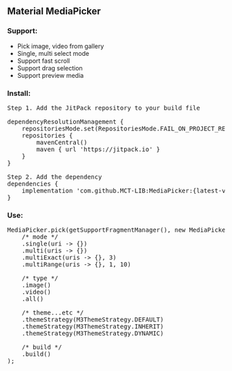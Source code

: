 ## Material MediaPicker

### Support:
- Pick image, video from gallery
- Single, multi select mode
- Support fast scroll
- Support drag selection
- Support preview media

### Install:
<pre>
Step 1. Add the JitPack repository to your build file

dependencyResolutionManagement {
    repositoriesMode.set(RepositoriesMode.FAIL_ON_PROJECT_REPOS)
    repositories {
        mavenCentral()
        maven { url 'https://jitpack.io' }
    }
}

Step 2. Add the dependency
dependencies {
    implementation 'com.github.MCT-LIB:MediaPicker:{latest-version}'
}
</pre>

### Use:
<pre>
MediaPicker.pick(getSupportFragmentManager(), new MediaPickerOption.Builder()
    /* mode */
    .single(uri -> {})
    .multi(uris -> {})
    .multiExact(uris -> {}, 3)
    .multiRange(uris -> {}, 1, 10)

    /* type */
    .image()
    .video()
    .all()

    /* theme...etc */
    .themeStrategy(M3ThemeStrategy.DEFAULT)
    .themeStrategy(M3ThemeStrategy.INHERIT)
    .themeStrategy(M3ThemeStrategy.DYNAMIC)

    /* build */
    .build()
);
</pre>
